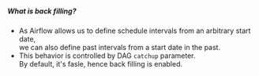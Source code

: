 ##### What is back filling?
- As Airflow allows us to define schedule intervals from an arbitrary start date,</br> 
  we can also define past intervals from a start date in the past.
- This behavior is controlled by DAG `catchup` parameter.</br>
  By default, it's fasle, hence back filling is enabled.</br>
  
